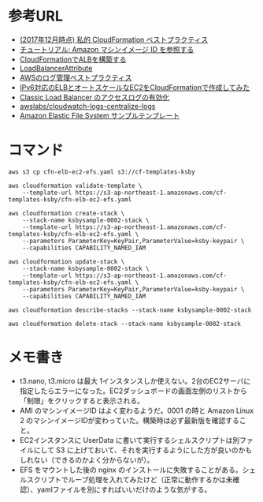 # 参考URL

* [(2017年12月時点) 私的 CloudFormation ベストプラクティス](https://qiita.com/yasuhiroki/items/8463eed1c78123313a6f)
* [チュートリアル: Amazon マシンイメージ ID を参照する](https://docs.aws.amazon.com/ja_jp/AWSCloudFormation/latest/UserGuide/walkthrough-custom-resources-lambda-lookup-amiids.html)
* [CloudFormationでALBを構築する](https://dev.classmethod.jp/cloud/aws/cloudformation-alb/)
* [LoadBalancerAttribute](https://docs.aws.amazon.com/ja_jp/elasticloadbalancing/latest/APIReference/API_LoadBalancerAttribute.html)
* [AWSのログ管理ベストプラクティス](https://www.slideshare.net/akuwano/aws-77583244)
* [IPv6対応のELBとオートスケールなEC2をCloudFormationで作成してみた](https://dev.classmethod.jp/cloud/aws/ipv6-cfn-alb-autoscale-ec2/)
* [Classic Load Balancer のアクセスログの有効化](https://docs.aws.amazon.com/ja_jp/elasticloadbalancing/latest/classic/enable-access-logs.html)
* [awslabs/cloudwatch-logs-centralize-logs](https://github.com/awslabs/cloudwatch-logs-centralize-logs)
* [Amazon Elastic File System サンプルテンプレート](https://docs.aws.amazon.com/ja_jp/AWSCloudFormation/latest/UserGuide/quickref-efs.html)

# コマンド

```
aws s3 cp cfn-elb-ec2-efs.yaml s3://cf-templates-ksby

aws cloudformation validate-template \
    --template-url https://s3-ap-northeast-1.amazonaws.com/cf-templates-ksby/cfn-elb-ec2-efs.yaml

aws cloudformation create-stack \
    --stack-name ksbysample-0002-stack \
    --template-url https://s3-ap-northeast-1.amazonaws.com/cf-templates-ksby/cfn-elb-ec2-efs.yaml \
    --parameters ParameterKey=KeyPair,ParameterValue=ksby-keypair \
    --capabilities CAPABILITY_NAMED_IAM

aws cloudformation update-stack \
    --stack-name ksbysample-0002-stack \
    --template-url https://s3-ap-northeast-1.amazonaws.com/cf-templates-ksby/cfn-elb-ec2-efs.yaml \
    --parameters ParameterKey=KeyPair,ParameterValue=ksby-keypair \
    --capabilities CAPABILITY_NAMED_IAM

aws cloudformation describe-stacks --stack-name ksbysample-0002-stack

aws cloudformation delete-stack --stack-name ksbysample-0002-stack

```

# メモ書き

* t3.nano, t3.micro は最大 1インスタンスしか使えない。2台のEC2サーバに指定したらエラーになった。EC2ダッシュボードの画面左側のリストから「制限」をクリックすると表示される。
* AMI のマシンイメージID はよく変わるようだ。0001 の時と Amazon Linux 2 のマシンイメージIDが変わっていた。構築時は必ず最新版を確認すること。
* EC2インスタンスに UserData に書いて実行するシェルスクリプトは別ファイルにして S3 に上げておいて、それを実行するようにした方が良いのかもしれない（できるのかよく分からないが）。
* EFS をマウントした後の nginx のインストールに失敗することがある。シェルスクリプトでループ処理を入れてみたけど（正常に動作するかは未確認）、yamlファイルを別にすればいいだけのような気がする。
